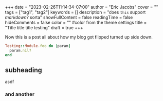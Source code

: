 +++
date = "2023-02-26T11:14:34-07:00"
author = "Eric Jacobs"
cover = ""
tags = ["tag1", "tag2"]
keywords = []
description = "does `this` support _markdown_? sorta"
showFullContent = false
readingTime = false
hideComments = false
color = "" #color from the theme settings
title = "Title title title testing"
draft = true
+++

Now this is a post all about how my blog got flipped turned up side down.

```ruby
Testing::Module.foo do |param|
  param.nil?
end
```

## subheading

asdf

### and another
